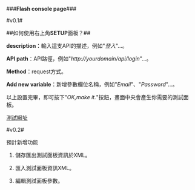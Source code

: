 ###**Flash console page**###

#v0.1#

##如何使用右上角**SETUP**面板？##

**description**：輸入這支API的描述，例如"*登入*"...。

**API path**：API路徑，例如"*http://yourdomain/api/login*"...。

**Method**：request方式。

**Add new variable**：新增參數欄位名稱，例如"*Email*"、"*Password*"...。

以上設置完畢，即可按下"*OK,make it.*"按鈕，畫面中央會產生你需要的測試面板。

[測試網址](http://lab.gotoandplay.com.tw/rhinolu/urlrequest/index.html)



#v0.2#

預計新增功能

1. 儲存匯出測試面板資訊於XML。

2. 匯入測試面板資訊XML。

3. 編輯測試面板參數。